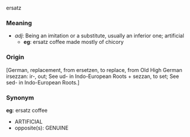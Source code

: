 ersatz
### Meaning
+ _adj_: Being an imitation or a substitute, usually an inferior one; artificial
	+ __eg__: ersatz coffee made mostly of chicory

### Origin

[German, replacement, from ersetzen, to replace, from Old High German irsezzan: ir-, out; See ud- in Indo-European Roots + sezzan, to set; See sed- in Indo-European Roots.]

### Synonym

__eg__: ersatz coffee

+ ARTIFICIAL
+ opposite(s): GENUINE


